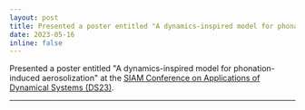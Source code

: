 ```yaml
---
layout: post
title: Presented a poster entitled "A dynamics-inspired model for phonation- induced aerosolization" at the SIAM Conference on Applications of Dynamical Systems (DS23) 
date: 2023-05-16
inline: false
---
```


 Presented a poster entitled "A dynamics-inspired model for phonation- induced aerosolization" at the [SIAM Conference on Applications of Dynamical Systems (DS23)](https://www.siam.org/conferences/cm/conference/ds23).

 <object data="{{ site.url }}{{ site.baseurl }}/assets/pdf/2023-05-SIAMDS.pdf" width="1000" height="1000" type='application/pdf'></object>

***
